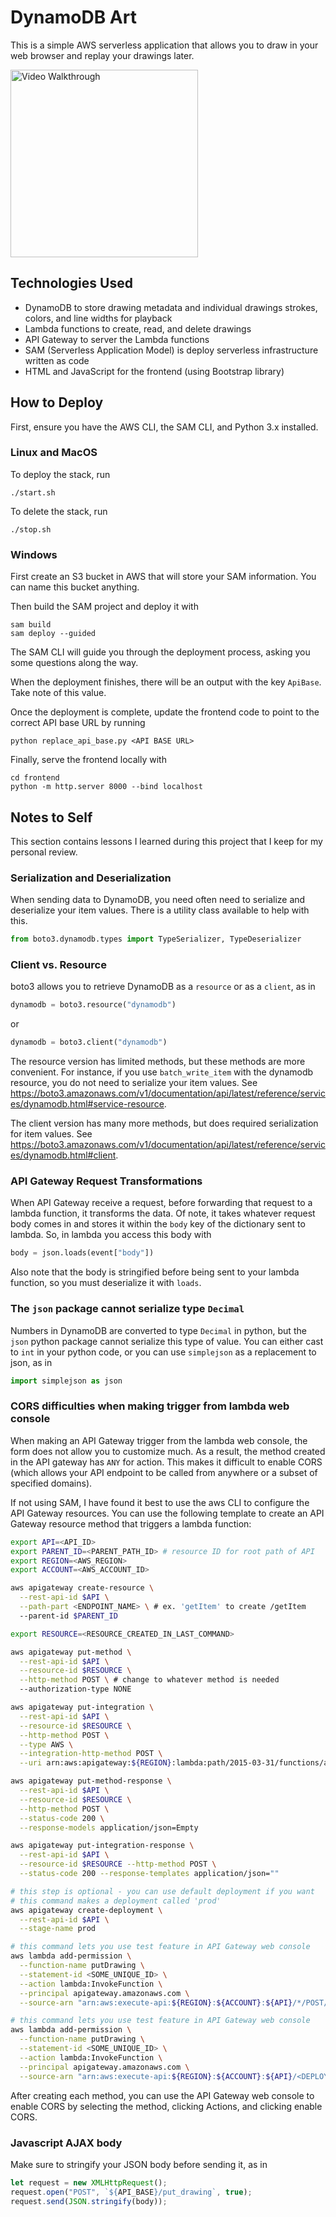 # DynamoDB Art

This is a simple AWS serverless application that allows you to draw in your web browser and replay your drawings later.

<img src='https://github.com/Thomas-McKanna/DynamoDBArt/raw/master/dynamodbart.gif' title='Video Walkthrough' width='300' alt='Video Walkthrough' />

## Technologies Used

- DynamoDB to store drawing metadata and individual drawings strokes, colors, and line widths for playback
- Lambda functions to create, read, and delete drawings
- API Gateway to server the Lambda functions
- SAM (Serverless Application Model) is deploy serverless infrastructure written as code
- HTML and JavaScript for the frontend (using Bootstrap library)

## How to Deploy

First, ensure you have the AWS CLI, the SAM CLI, and Python 3.x installed.

### Linux and MacOS

To deploy the stack, run

```
./start.sh
```

To delete the stack, run

```
./stop.sh
```

### Windows

First create an S3 bucket in AWS that will store your SAM information. You can name this bucket anything.

Then build the SAM project and deploy it with

```
sam build
sam deploy --guided
```

The SAM CLI will guide you through the deployment process, asking you some questions along the way.

When the deployment finishes, there will be an output with the key `ApiBase`. Take note of this value.

Once the deployment is complete, update the frontend code to point to the correct API base URL by running

```
python replace_api_base.py <API BASE URL>
```

Finally, serve the frontend locally with

```
cd frontend
python -m http.server 8000 --bind localhost
```

## Notes to Self

This section contains lessons I learned during this project that I keep for my personal review.

### Serialization and Deserialization

When sending data to DynamoDB, you need often need to serialize and deserialize your item values. There is a utility class available to help with this.

```python
from boto3.dynamodb.types import TypeSerializer, TypeDeserializer
```

### Client vs. Resource

boto3 allows you to retrieve DynamoDB as a `resource` or as a `client`, as in

```python
dynamodb = boto3.resource("dynamodb")
```

or 

```python
dynamodb = boto3.client("dynamodb")
```

The resource version has limited methods, but these methods are more convenient. For instance, if you use `batch_write_item` with the dynamodb resource, you do not need to serialize your item values. See https://boto3.amazonaws.com/v1/documentation/api/latest/reference/services/dynamodb.html#service-resource.

The client version has many more methods, but does required serialization for item values. See https://boto3.amazonaws.com/v1/documentation/api/latest/reference/services/dynamodb.html#client.

### API Gateway Request Transformations

When API Gateway receive a request, before forwarding that request to a lambda function, it transforms the data. Of note, it takes whatever request body comes in and stores it within the `body` key of the dictionary sent to lambda. So, in lambda you access this body with

```python
body = json.loads(event["body"])
```

Also note that the body is stringified before being sent to your lambda function, so you must deserialize it with `loads`.

### The `json` package cannot serialize type `Decimal`

Numbers in DynamoDB are converted to type `Decimal` in python, but the `json` python package cannot serialize this type of value. You can either cast to `int` in your python code, or you can use `simplejson` as a replacement to json, as in

```python
import simplejson as json
```

### CORS difficulties when making trigger from lambda web console

When making an API Gateway trigger from the lambda web console, the form does not allow you to customize much. As a result, the method created in the API gateway has `ANY` for action. This makes it difficult to enable CORS (which allows your API endpoint to be called from anywhere or a subset of specified domains).

If not using SAM, I have found it best to use the aws CLI to configure the API Gateway resources. You can use the following template to create an API Gateway resource method that triggers a lambda function:

```bash
export API=<API_ID>
export PARENT_ID=<PARENT_PATH_ID> # resource ID for root path of API
export REGION=<AWS_REGION>
export ACCOUNT=<AWS_ACCOUNT_ID>

aws apigateway create-resource \
  --rest-api-id $API \
  --path-part <ENDPOINT_NAME> \ # ex. 'getItem' to create /getItem
  --parent-id $PARENT_ID

export RESOURCE=<RESOURCE_CREATED_IN_LAST_COMMAND>

aws apigateway put-method \
  --rest-api-id $API \
  --resource-id $RESOURCE \
  --http-method POST \ # change to whatever method is needed
  --authorization-type NONE

aws apigateway put-integration \
  --rest-api-id $API \
  --resource-id $RESOURCE \
  --http-method POST \
  --type AWS \
  --integration-http-method POST \
  --uri arn:aws:apigateway:${REGION}:lambda:path/2015-03-31/functions/arn:aws:lambda:${REGION}:${ACCOUNT}:function:<LAMBDA_FUNC_NAME>/invocations

aws apigateway put-method-response \
  --rest-api-id $API \
  --resource-id $RESOURCE \
  --http-method POST \
  --status-code 200 \
  --response-models application/json=Empty

aws apigateway put-integration-response \
  --rest-api-id $API \
  --resource-id $RESOURCE --http-method POST \
  --status-code 200 --response-templates application/json=""

# this step is optional - you can use default deployment if you want
# this command makes a deployment called 'prod'
aws apigateway create-deployment \
  --rest-api-id $API \
  --stage-name prod

# this command lets you use test feature in API Gateway web console
aws lambda add-permission \
  --function-name putDrawing \
  --statement-id <SOME_UNIQUE_ID> \
  --action lambda:InvokeFunction \
  --principal apigateway.amazonaws.com \
  --source-arn "arn:aws:execute-api:${REGION}:${ACCOUNT}:${API}/*/POST/<LAMBDA_FUNC_NAME>"

# this command lets you use test feature in API Gateway web console
aws lambda add-permission \
  --function-name putDrawing \
  --statement-id <SOME_UNIQUE_ID> \
  --action lambda:InvokeFunction \
  --principal apigateway.amazonaws.com \
  --source-arn "arn:aws:execute-api:${REGION}:${ACCOUNT}:${API}/<DEPLOYMENT_NAME>/POST/<LAMBDA_FUNC_NAME>"
```

After creating each method, you can use the API Gateway web console to enable CORS by selecting the method, clicking Actions, and clicking enable CORS.

### Javascript AJAX body

Make sure to stringify your JSON body before sending it, as in

```javascript
let request = new XMLHttpRequest();
request.open("POST", `${API_BASE}/put_drawing`, true);
request.send(JSON.stringify(body));
```